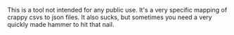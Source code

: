 This is a tool not intended for any public use. It's a very specific mapping of crappy csvs to json files. It also sucks, but sometimes you need a very quickly made hammer to hit that nail.
